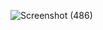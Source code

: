 ![Screenshot (486)](https://github.com/user-attachments/assets/0a9b8875-58bc-4bf8-87c8-088304c20650)
